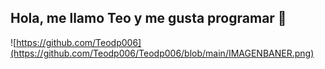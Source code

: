 ## Hola, me llamo Teo y me gusta programar 👋 
![https://github.com/Teodp006](https://github.com/Teodp006/Teodp006/blob/main/IMAGENBANER.png)

<!--
**Teodp006/Teodp006** is a ✨ _special_ ✨ repository because its `README.md` (this file) appears on your GitHub profile.

Here are some ideas to get you started:

- 🔭 I’m currently working on ...
- 🌱 I’m currently learning ...
- 👯 I’m looking to collaborate on ...
- 🤔 I’m looking for help with ...
- 💬 Ask me about ...
- 📫 How to reach me: ...
- 😄 Pronouns: ...
- ⚡ Fun fact: ...
-->
